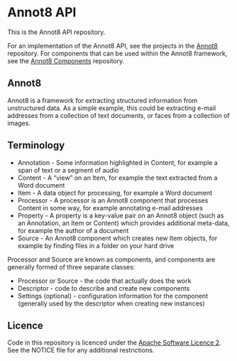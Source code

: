 # Annot8 API

This is the Annot8 API repository.

For an implementation of the Annot8 API, see the projects in the [Annot8](https://github.com/annot8/annot8) repository.
For components that can be used within the Annot8 framework, see the [Annot8 Components](https://github.com/annot8/annot8-components) repository.

## Annot8

Annot8 is a framework for extracting structured information from unstructured data.
As a simple example, this could be extracting e-mail addresses from a collection of text documents, or faces from a collection of images.

## Terminology

* Annotation - Some information highlighted in Content, for example a span of text or a segment of audio
* Content - A “view” on an Item, for example the text extracted from a Word document
* Item - A data object for processing, for example a Word document
* Processor - A processor is an Annot8 component that processes Content in some way, for example annotating e-mail addresses
* Property - A property is a key-value pair on an Annot8 object (such as an Annotation, an Item or Content) which provides additional meta-data, for example the author of a document
* Source - An Annot8 component which creates new Item objects, for example by finding files in a folder on your hard drive

Processor and Source are known as components, and components are generally formed of three separate classes:

* Processor or Source - the code that actually does the work
* Descriptor - code to describe and create new components
* Settings (optional) - configuration information for the component (generally used by the descriptor when creating new instances)

## Licence

Code in this repository is licenced under the [Apache Software Licence 2](https://www.apache.org/licenses/LICENSE-2.0).
See the NOTICE file for any additional restrictions.
